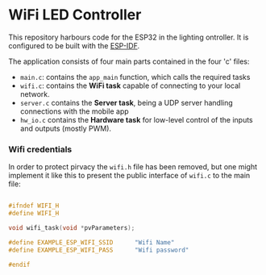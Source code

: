 # WiFi LED Controller

This repository harbours code for the ESP32 in the lighting ontroller. It is configured to be built with the [ESP-IDF](https://docs.espressif.com/projects/esp-idf/en/latest/esp32/).

The application consists of four main parts contained in the four 'c' files:
* `main.c`: contains the `app_main` function, which calls the required tasks
* `wifi.c`: contains the **WiFi task** capable of connecting to your local network.
* `server.c` contains the **Server task**, being a UDP server handling connections with the mobile app
* `hw_io.c` contains the **Hardware task** for low-level control of the inputs and outputs (mostly PWM).

### Wifi credentials
In order to protect pirvacy the `wifi.h` file has been removed, but one might implement it like this to present the public interface of `wifi.c` to the main file:

```C

#ifndef WIFI_H
#define WIFI_H

void wifi_task(void *pvParameters);

#define EXAMPLE_ESP_WIFI_SSID      "Wifi Name"
#define EXAMPLE_ESP_WIFI_PASS      "Wifi password"

#endif
```


